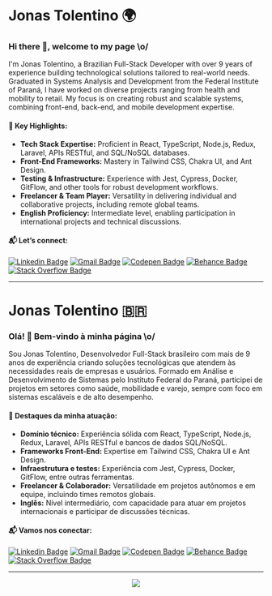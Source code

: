 # Jonas Tolentino 🌍

### Hi there 👋, welcome to my page \o/

I'm Jonas Tolentino, a Brazilian Full-Stack Developer with over 9 years of experience building technological solutions tailored to real-world needs. Graduated in Systems Analysis and Development from the Federal Institute of Paraná, I have worked on diverse projects ranging from health and mobility to retail. My focus is on creating robust and scalable systems, combining front-end, back-end, and mobile development expertise.

#### 🚀 Key Highlights:

- **Tech Stack Expertise:** Proficient in React, TypeScript, Node.js, Redux, Laravel, APIs RESTful, and SQL/NoSQL databases.
- **Front-End Frameworks:** Mastery in Tailwind CSS, Chakra UI, and Ant Design.
- **Testing & Infrastructure:** Experience with Jest, Cypress, Docker, GitFlow, and other tools for robust development workflows.
- **Freelancer & Team Player:** Versatility in delivering individual and collaborative projects, including remote global teams.
- **English Proficiency:** Intermediate level, enabling participation in international projects and technical discussions.

#### 📬 Let’s connect:

[![Linkedin Badge](https://img.shields.io/badge/LinkedIn-0077B5?style=for-the-badge&logo=linkedin&logoColor=white&link=https://br.linkedin.com/in/jonastolentino/)](https://www.linkedin.com/in/jonas-tolentino/)
[![Gmail Badge](https://img.shields.io/badge/jonasmarco.ti@gmail.com-D14836?style=for-the-badge&logo=gmail&logoColor=white&link=mailto:jonasmarco.ti@gmail.com)](mailto:jonasmarco.ti@gmail.com)
[![Codepen Badge](https://img.shields.io/badge/Codepen-000000?style=for-the-badge&logo=codepen&logoColor=white&link=https://codepen.io/jonasmarco/)](https://codepen.io/jonastolentino)
[![Behance Badge](https://img.shields.io/badge/-Behance-blue?style=for-the-badge&logo=behance&logoColor=white&link=https://www.behance.net/jonasmarco)](https://www.behance.net/jonastolentino)
[![Stack Overflow Badge](https://img.shields.io/badge/Stack_Overflow-FE7A16?style=for-the-badge&logo=stack-overflow&logoColor=white&link=https://stackoverflow.com/users/6582416/j-marco)](https://stackoverflow.com/users/6582416/jonas-tolentino)

---

# Jonas Tolentino 🇧🇷

### Olá! 👋 Bem-vindo à minha página \o/

Sou Jonas Tolentino, Desenvolvedor Full-Stack brasileiro com mais de 9 anos de experiência criando soluções tecnológicas que atendem às necessidades reais de empresas e usuários. Formado em Análise e Desenvolvimento de Sistemas pelo Instituto Federal do Paraná, participei de projetos em setores como saúde, mobilidade e varejo, sempre com foco em sistemas escaláveis e de alto desempenho.

#### 🚀 Destaques da minha atuação:

- **Domínio técnico:** Experiência sólida com React, TypeScript, Node.js, Redux, Laravel, APIs RESTful e bancos de dados SQL/NoSQL.
- **Frameworks Front-End:** Expertise em Tailwind CSS, Chakra UI e Ant Design.
- **Infraestrutura e testes:** Experiência com Jest, Cypress, Docker, GitFlow, entre outras ferramentas.
- **Freelancer & Colaborador:** Versatilidade em projetos autônomos e em equipe, incluindo times remotos globais.
- **Inglês:** Nível intermediário, com capacidade para atuar em projetos internacionais e participar de discussões técnicas.

#### 📬 Vamos nos conectar:

[![Linkedin Badge](https://img.shields.io/badge/LinkedIn-0077B5?style=for-the-badge&logo=linkedin&logoColor=white&link=https://br.linkedin.com/in/jonastolentino/)](https://www.linkedin.com/in/jonas-tolentino/)
[![Gmail Badge](https://img.shields.io/badge/jonasmarco.ti@gmail.com-D14836?style=for-the-badge&logo=gmail&logoColor=white&link=mailto:jonasmarco.ti@gmail.com)](mailto:jonasmarco.ti@gmail.com)
[![Codepen Badge](https://img.shields.io/badge/Codepen-000000?style=for-the-badge&logo=codepen&logoColor=white&link=https://codepen.io/jonasmarco/)](https://codepen.io/jonastolentino)
[![Behance Badge](https://img.shields.io/badge/-Behance-blue?style=for-the-badge&logo=behance&logoColor=white&link=https://www.behance.net/jonasmarco)](https://www.behance.net/jonastolentino)
[![Stack Overflow Badge](https://img.shields.io/badge/Stack_Overflow-FE7A16?style=for-the-badge&logo=stack-overflow&logoColor=white&link=https://stackoverflow.com/users/6582416/j-marco)](https://stackoverflow.com/users/6582416/jonas-tolentino)

____

<p align="center">
  <a href="https://github.com/anuraghazra/github-readme-stats"> 
    <img src="https://github-readme-stats.vercel.app/api?username=jonasmarco&&show_icons=true&theme=chartreuse-dark"/>
  </a>
</p>
